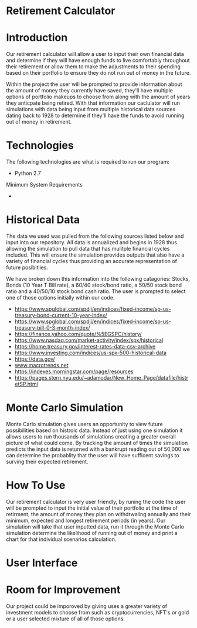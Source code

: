 # Retirement Calculator
# Introduction

Our retirement calculator will allow a user to input their own financial data and determine if they will have enough funds to live comfortably throughout their retirement or allow them to make the adjustments to their spending based on their portfolio to ensure they do not run out of money in the future. 

Within the project the user will be prompted to provide information about the amount of money they currently have saved, they'll have multiple options of portfolio makeups to choose from along with the amount of years they anticpate being retired.  With that information our caclulator will run simulations with data being input from multiple historical data sources dating back to 1928 to determine if they'll have the funds to avoid running out of money in retirement.  

# Technologies

The following technologies are what is required to run our program:

- Python 2.7

Minimum System Requirements

- 

# Historical Data

The data we used was pulled from the following sources listed below and input into our repository.  All data is annualized and begins in 1928 thus allowing the simulation to pull data that has mulitple financial cycles included.  This will ensure the simulation provides outputs that also have a variety of financial cycles thus providing an accurate representation of future posibitlies. 

We have broken down this information into the following catagories: Stocks, Bonds (10 Year T Bill rate), a 60/40 stock/bond ratio, a 50/50 stock bond ratio and a 40/50/10 stock bond cash ratio.  The user is prompted to select one of those options initially within our code. 

 - https://www.spglobal.com/spdji/en/indices/fixed-income/sp-us-treasury-bond-current-10-year-index/
- https://www.spglobal.com/spdji/en/indices/fixed-income/sp-us-treasury-bill-0-3-month-index/
- https://finance.yahoo.com/quote/%5EGSPC/history/
- https://www.nasdaq.com/market-activity/index/spx/historical
- https://home.treasury.gov/interest-rates-data-csv-archive
- https://www.investing.com/indices/us-spx-500-historical-data
- https://data.gov/
- www.macrotrends.net
- https://indexes.morningstar.com/page/resources
- https://pages.stern.nyu.edu/~adamodar/New_Home_Page/datafile/histretSP.html

# Monte Carlo Simulation

Monte Carlo simulation gives users an opportunity to view future possibilities based on histroic data.  Instead of just using one simulation it allows users to run thousands of simulations creating a greater overall picture of what could come. By tracking the amount of times the simulation predicts the input data is returned with a bankrupt reading out of 50,000 we can determine the probablity that the user will have sufficent savings to surving their expected retirement.  


# How To Use

Our retirement calculator is very user friendly, by runing the code the user will be prompted to input the initial value of their portfolio at the time of retirment, the amount of money they plan on withdrwaling annually and their minimum, expected and longest retirement periods (in years).  Our simulation will take that user inputted data, run it through the Monte Carlo simulation determine the likelihood of running out of money and print a chart for that individual scenarios calculation. 

# User Interface



# Room for Improvement

Our project could be imporoved by giving uses a greater variety of investment models to choose from such as cryptocurrencies, NFT's or gold or a user selected mixture of all of those options.  




